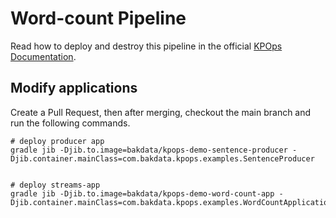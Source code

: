# Word-count Pipeline

Read how to deploy and destroy this pipeline in the official [KPOps Documentation](https://bakdata.github.io/kpops/latest/user/getting-started/quick-start/).

## Modify applications

Create a Pull Request, then after merging, checkout the main branch and run the following commands.

```shell
# deploy producer app
gradle jib -Djib.to.image=bakdata/kpops-demo-sentence-producer -Djib.container.mainClass=com.bakdata.kpops.examples.SentenceProducer


# deploy streams-app
gradle jib -Djib.to.image=bakdata/kpops-demo-word-count-app -Djib.container.mainClass=com.bakdata.kpops.examples.WordCountApplication
```
